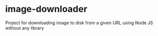 # image-downloader
Project for downloading image to disk from a given URL using Node JS without any library

